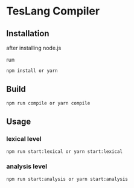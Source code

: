# TesLang  Compiler

## Installation
after installing node.js 


run
```
npm install or yarn
```


## Build
```
npm run compile or yarn compile 
```

## Usage

### lexical level
```
npm run start:lexical or yarn start:lexical 
```

### analysis level
```
npm run start:analysis or yarn start:analysis 
```
